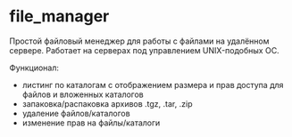 file_manager
============

Простой файловый менеджер для работы с файлами на удалённом сервере.
Работает на серверах под управлением UNIX-подобных ОС.

Функционал:
- листинг по каталогам с отображением размера и прав доступа для файлов и вложенных каталогов
- запаковка/распаковка архивов .tgz, .tar, .zip
- удаление файлов/каталогов
- изменение прав на файлы/каталоги

